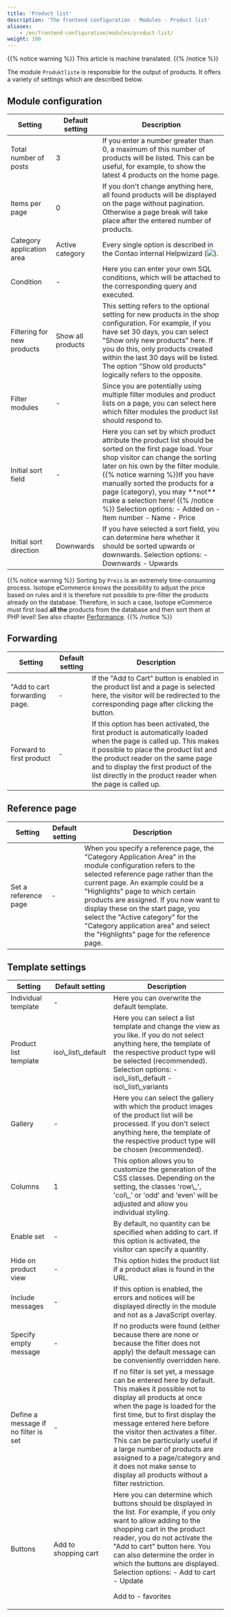 ```yaml
---
title: 'Product list'
description: 'The frontend configuration - Modules - Product list'
aliases:
    - /en/frontend-configuration/modules/product-list/
weight: 100
---
```


{{% notice warning %}}
This article is machine translated.
{{% /notice %}}

The module `Produktliste` is responsible for the output of products. It offers a variety of settings which are described below.

## Module configuration

<table><thead><tr><th>Setting</th> <th>Default setting</th> <th>Description</th> </tr></thead><tbody><tr><td>Total number of posts</td> <td>3</td> <td>If you enter a number greater than 0, a maximum of this number of products will be listed. This can be useful, for example, to show the latest 4 products on the home page.</td> </tr><tr><td>Items per page</td> <td>0</td> <td>If you don't change anything here, all found products will be displayed on the page without pagination. Otherwise a page break will take place after the entered number of products.</td> </tr><tr><td>Category application area</td> <td>Active category</td> <td>Every single option is described in the Contao internal Helpwizard (<img src="/de/images/helpwizard.gif?classes=icon">).</td> </tr><tr><td>Condition</td> <td>-</td> <td>Here you can enter your own SQL conditions, which will be attached to the corresponding query and executed.</td> </tr><tr><td>Filtering for new products</td> <td>Show all products</td> <td>This setting refers to the optional setting for new products in the shop configuration. For example, if you have set 30 days, you can select "Show only new products" here. If you do this, only products created within the last 30 days will be listed. The option "Show old products" logically refers to the opposite.</td> </tr><tr><td>Filter modules</td> <td>-</td> <td>Since you are potentially using multiple filter modules and product lists on a page, you can select here which filter modules the product list should respond to.</td> </tr><tr><td>Initial sort field</td> <td>-</td> <td>Here you can set by which product attribute the product list should be sorted on the first page load. Your shop visitor can change the sorting later on his own by the filter module. {{% notice warning %}}If you have manually sorted the products for a page (category), you may **not** make a selection here!
{{% /notice %}}
 Selection options: - Added on
- Item number
- Name
- Price
 
</td> </tr><tr><td>Initial sort direction</td> <td>Downwards</td> <td>If you have selected a sort field, you can determine here whether it should be sorted upwards or downwards. Selection options: - Downwards
- Upwards
 
</td></tr></tbody></table>

{{% notice warning %}}
Sorting by `Preis` is an extremely time-consuming process. Isotope eCommerce knows the possibility to adjust the price based on rules and it is therefore not possible to pre-filter the products already on the database. Therefore, in such a case, Isotope eCommerce must first load **all the** products from the database and then sort them at PHP level! See also chapter [Performance](/de/performance/).
{{% /notice %}}

## Forwarding

<table><thead><tr><th>Setting</th> <th>Default setting</th> <th>Description</th> </tr></thead><tbody><tr><td>"Add to cart forwarding page.</td> <td>-</td> <td>If the "Add to Cart" button is enabled in the product list and a page is selected here, the visitor will be redirected to the corresponding page after clicking the button.</td> </tr><tr><td>Forward to first product</td> <td>-</td> <td>If this option has been activated, the first product is automatically loaded when the page is called up. This makes it possible to place the product list and the product reader on the same page and to display the first product of the list directly in the product reader when the page is called up.</td></tr></tbody></table>

## Reference page

<table><thead><tr><th>Setting</th> <th>Default setting</th> <th>Description</th> </tr></thead><tbody><tr><td>Set a reference page</td> <td>-</td> <td>When you specify a reference page, the "Category Application Area" in the module configuration refers to the selected reference page rather than the current page. An example could be a "Highlights" page to which certain products are assigned. If you now want to display these on the start page, you select the "Active category" for the "Category application area" and select the "Highlights" page for the reference page.</td></tr></tbody></table>

## Template settings

<table><thead><tr><th>Setting</th> <th>Default setting</th> <th>Description</th> </tr></thead><tbody><tr><td>Individual template</td> <td>-</td> <td>Here you can overwrite the default template.</td> </tr><tr><td>Product list template</td> <td>iso\_list\_default</td> <td>Here you can select a list template and change the view as you like. If you do not select anything here, the template of the respective product type will be selected (recommended). Selection options: - iso\_list\_default
- iso\_list\_variants
 
</td> </tr><tr><td>Gallery</td> <td>-</td> <td>Here you can select the gallery with which the product images of the product list will be processed. If you don't select anything here, the template of the respective product type will be chosen (recommended).</td> </tr><tr><td>Columns</td> <td>1</td> <td>This option allows you to customize the generation of the CSS classes. Depending on the setting, the classes 'row\_', 'col\_' or 'odd' and 'even' will be adjusted and allow you individual styling.</td> </tr><tr><td>Enable set</td> <td>-</td> <td>By default, no quantity can be specified when adding to cart. If this option is activated, the visitor can specify a quantity.</td> </tr><tr><td>Hide on product view</td> <td>-</td> <td>This option hides the product list if a product alias is found in the URL.</td> </tr><tr><td>Include messages</td> <td>-</td> <td>If this option is enabled, the errors and notices will be displayed directly in the module and not as a JavaScript overlay.</td> </tr><tr><td>Specify empty message</td> <td>-</td> <td>If no products were found (either because there are none or because the filter does not apply) the default message can be conveniently overridden here.</td> </tr><tr><td>Define a message if no filter is set</td> <td>-</td> <td>If no filter is set yet, a message can be entered here by default. This makes it possible not to display all products at once when the page is loaded for the first time, but to first display the message entered here before the visitor then activates a filter. This can be particularly useful if a large number of products are assigned to a page/category and it does not make sense to display all products without a filter restriction.</td> </tr><tr><td>Buttons</td> <td>Add to shopping cart</td> <td>Here you can determine which buttons should be displayed in the list. For example, if you only want to allow adding to the shopping cart in the product reader, you do not activate the "Add to cart" button here. You can also determine the order in which the buttons are displayed. Selection options: - Add to cart
- Update
 
Add to - favorites
 
</td></tr></tbody></table>
